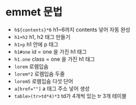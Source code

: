 # emmet 문법

* `h${contents}*6` h1~6까지 contents 넣어 자동 완성
* `h1+h2` h1, h2 태그 만들기
* `h1>p` h1 안에 p 태그
* `h1#one` id = one 을 가진 h1 태그
* `h1.one` class = one 을 가진 h1 태그
* `lorem` 로렘입숨
* `lorem*2` 로렘입숨 두줄
* `lorem5` 로렘입숨 다섯 단어
* `a[href=""]` a 태그 주소 넣어 생성
* `table>(tr>td*4)*3` td가 4개씩 있는 tr 3개 테이블
